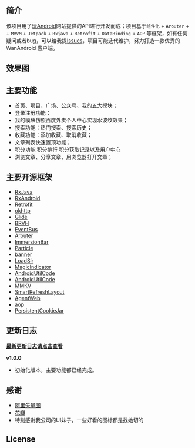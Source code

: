 ## 简介

该项目用了[玩Android](https://www.wanandroid.com/blog/show/2)网站提供的API进行开发而成；项目基于`组件化` + `Arouter` +  + `MVVM` + `Jetpack` + `Rxjava` + `Retrofit` + `DataBinding` + `AOP` 等框架，如有任何疑问或者bug，可以给我提[Issues](https://github.com/Jsonjia/zjp-wandroid-master/issues)，项目可能迭代维护，努力打造一款优秀的 WanAndroid 客户端。

## 效果图



## 主要功能

- 首页、项目、广场、公众号、我的五大模块；
- 登录注册功能；
- 我的模块仿照百度外卖个人中心实现水波纹效果；
- 搜索功能：热门搜索、搜索历史；
- 收藏功能：添加收藏、取消收藏；
- 文章列表快速置顶功能；
- 积分功能 积分排行 积分获取记录以及用户中心
- 浏览文章、分享文章、用浏览器打开文章；

## 主要开源框架

- [RxJava](https://github.com/ReactiveX/RxJava)
- [RxAndroid](https://github.com/ReactiveX/RxAndroid)
- [Retrofit](https://github.com/square/retrofit)
- [okhttp](https://github.com/square/okhttp)
- [Glide](https://github.com/bumptech/glide)
- [BRVH](https://github.com/CymChad/BaseRecyclerViewAdapterHelper)
- [EventBus](https://github.com/greenrobot/EventBus)
- [Arouter](https://github.com/alibaba/ARouter)
- [ImmersionBar](https://github.com/gyf-dev/ImmersionBar)
- [Particle](https://github.com/JeasonWong/Particle)
- [banner](https://github.com/youth5201314/banner)
- [LoadSir](https://github.com/KingJA/LoadSir)
- [MagicIndicator](https://github.com/hackware1993/MagicIndicator)
- [AndroidUtilCode](https://github.com/alibaba/ARouter)  
- [AndroidUtilCode](https://github.com/Blankj/AndroidUtilCode)
- [MMKV](https://github.com/Tencent/MMKV)
- [SmartRefreshLayout](https://github.com/scwang90/SmartRefreshLayout)
- [AgentWeb](https://github.com/Justson/AgentWeb)
- [aop](https://github.com/HujiangTechnology/gradle_plugin_android_aspectjx)
- [PersistentCookieJar](https://github.com/franmontiel/PersistentCookieJar)


## 更新日志

**[最新更新日志请点击查看](https://github.com/Jsonjia/zjp-wandroid-master/releases)**

**v1.0.0**

- 初始化版本，主要功能都已经完成。

## 感谢
- [阿里矢量图](https://www.iconfont.cn/)
- [花瓣](https://huaban.com/)
- 特别感谢我公司的UI妹子，一些好看的图标都是找她切的


## License
